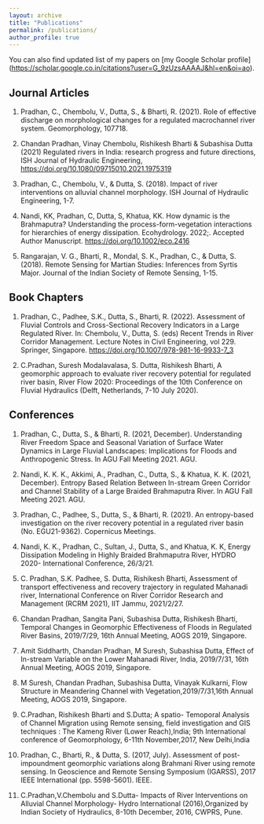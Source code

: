 ```yaml
---
layout: archive
title: "Publications"
permalink: /publications/
author_profile: true
---
```


You can also find updated list of my papers on [my Google Scholar profile] (https://scholar.google.co.in/citations?user=G_9zUzsAAAAJ&hl=en&oi=ao).

## Journal Articles 

1. Pradhan, C., Chembolu, V., Dutta, S., & Bharti, R. (2021). Role of effective discharge on morphological changes for a regulated macrochannel river system. Geomorphology, 107718.

1. Chandan Pradhan, Vinay Chembolu, Rishikesh Bharti & Subashisa Dutta (2021) Regulated rivers in India: research progress and future directions, ISH Journal of Hydraulic Engineering, https://doi.org/10.1080/09715010.2021.1975319 

1. Pradhan, C., Chembolu, V., & Dutta, S. (2018). Impact of river interventions on alluvial channel morphology. ISH Journal of Hydraulic Engineering, 1-7.

1. Nandi, KK, Pradhan, C, Dutta, S, Khatua, KK. How dynamic is the Brahmaputra? Understanding the process-form-vegetation interactions for hierarchies of energy dissipation. Ecohydrology. 2022;. Accepted Author Manuscript. https://doi.org/10.1002/eco.2416

1. Rangarajan, V. G., Bharti, R., Mondal, S. K., Pradhan, C., & Dutta, S. (2018). Remote Sensing for Martian Studies: Inferences from Syrtis Major. Journal of the Indian Society of Remote Sensing, 1-15.

## Book Chapters

1. Pradhan, C., Padhee, S.K., Dutta, S., Bharti, R. (2022). Assessment of Fluvial Controls and Cross-Sectional Recovery Indicators in a Large Regulated River. In: Chembolu, V., Dutta, S. (eds) Recent Trends in River Corridor Management. Lecture Notes in Civil Engineering, vol 229. Springer, Singapore. https://doi.org/10.1007/978-981-16-9933-7_3

1. C.Pradhan, Suresh Modalavalasa, S. Dutta, Rishikesh Bharti, A geomorphic approach to evaluate river recovery potential for regulated river basin, River Flow 2020: Proceedings of the 10th Conference on Fluvial Hydraulics (Delft, Netherlands, 7-10 July 2020).

## Conferences

1. Pradhan, C., Dutta, S., & Bharti, R. (2021, December). Understanding River Freedom Space and Seasonal Variation of Surface Water Dynamics in Large Fluvial Landscapes: Implications for Floods and Anthropogenic Stress. In AGU Fall Meeting 2021. AGU.

1. Nandi, K. K. K., Akkimi, A., Pradhan, C., Dutta, S., & Khatua, K. K. (2021, December). Entropy Based Relation Between In-stream Green Corridor and Channel Stability of a Large Braided Brahmaputra River. In AGU Fall Meeting 2021. AGU.

1. Pradhan, C., Padhee, S., Dutta, S., & Bharti, R. (2021). An entropy-based investigation on the river recovery potential in a regulated river basin (No. EGU21-9362). Copernicus Meetings.

1. Nandi, K. K., Pradhan, C., Sultan, J., Dutta, S., and Khatua, K. K, Energy Dissipation Modeling in Highly Braided Brahmaputra River, HYDRO 2020- International Conference, 26/3/21.

1. C. Pradhan, S.K. Padhee, S. Dutta, Rishikesh Bharti, Assessment of transport effectiveness and recovery trajectory in regulated Mahanadi river, International Conference on River Corridor Research and Management (RCRM 2021), IIT Jammu, 2021/2/27.  

1. Chandan Pradhan, Sangita Pani, Subashisa Dutta, Rishikesh Bharti, Temporal Changes in Geomorphic Effectiveness of Floods in Regulated River Basins, 2019/7/29, 16th Annual Meeting, AOGS 2019, Singapore.

1. Amit Siddharth, Chandan Pradhan, M Suresh, Subashisa Dutta, Effect of In-stream Variable on the Lower Mahanadi River, India, 2019/7/31, 16th Annual Meeting, AOGS 2019, Singapore.

1. M Suresh, Chandan Pradhan, Subashisa Dutta, Vinayak Kulkarni, Flow Structure in Meandering Channel with Vegetation,2019/7/31,16th Annual Meeting, AOGS 2019, Singapore.

1. C.Pradhan, Rishikesh Bharti and S.Dutta; A spatio- Temoporal Analysis of Channel Migration using Remote sensing, field investigation and GIS techniques : The Kameng River (Lower Reach),India; 9th International conference of Geomorphology, 6-11th November,2017, New Delhi,India

1. Pradhan, C., Bharti, R., & Dutta, S. (2017, July). Assessment of post-impoundment geomorphic variations along Brahmani River using remote sensing. In Geoscience and Remote Sensing Symposium (IGARSS), 2017 IEEE International (pp. 5598-5601). IEEE.

1. C.Pradhan,V.Chembolu and S.Dutta- Impacts of River Interventions on Alluvial Channel Morphology- Hydro International (2016),Organized by Indian Society of Hydraulics, 8-10th December, 2016, CWPRS, Pune.
